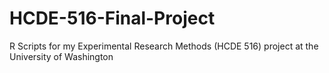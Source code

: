 # HCDE-516-Final-Project
R Scripts for my Experimental Research Methods (HCDE 516) project at the University of Washington
